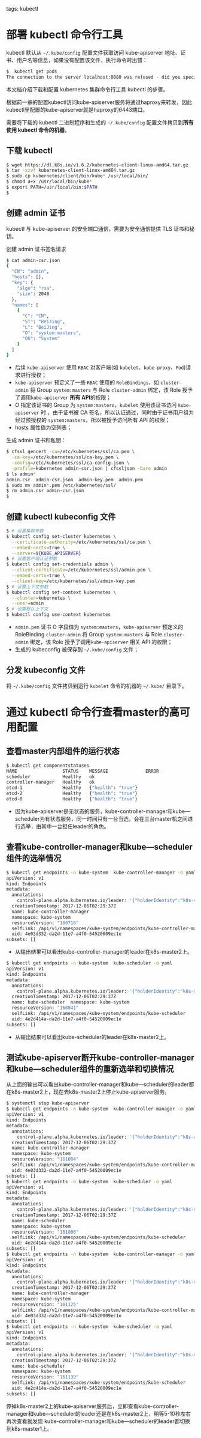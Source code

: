 <!-- toc -->

tags: kubectl

# 部署 kubectl 命令行工具

kubectl 默认从 `~/.kube/config` 配置文件获取访问 kube-apiserver 地址、证书、用户名等信息，如果没有配置该文件，执行命令时出错：

``` bash
$  kubectl get pods
The connection to the server localhost:8080 was refused - did you specify the right host or port?
```

本文档介绍下载和配置 kubernetes 集群命令行工具 kubectl 的步骤。

根据前一章的配置kubectl访问kube-apiserver服务将通过haproxy来转发，因此kubectl里配置的kube-apiserver就是haproxy的6443端口。

需要将下载的 kubectl 二进制程序和生成的 `~/.kube/config` 配置文件拷贝到**所有使用 kubectl 命令的机器**。


## 下载 kubectl

``` bash
$ wget https://dl.k8s.io/v1.6.2/kubernetes-client-linux-amd64.tar.gz
$ tar -xzvf kubernetes-client-linux-amd64.tar.gz
$ sudo cp kubernetes/client/bin/kube* /usr/local/bin/
$ chmod a+x /usr/local/bin/kube*
$ export PATH=/usr/local/bin:$PATH
$
```

## 创建 admin 证书

kubectl 与 kube-apiserver 的安全端口通信，需要为安全通信提供 TLS 证书和秘钥。

创建 admin 证书签名请求

``` bash
$ cat admin-csr.json
{
  "CN": "admin",
  "hosts": [],
  "key": {
    "algo": "rsa",
    "size": 2048
  },
  "names": [
    {
      "C": "CN",
      "ST": "BeiJing",
      "L": "BeiJing",
      "O": "system:masters",
      "OU": "System"
    }
  ]
}
```

+ 后续 `kube-apiserver` 使用 `RBAC` 对客户端(如 `kubelet`、`kube-proxy`、`Pod`)请求进行授权；
+ `kube-apiserver` 预定义了一些 `RBAC` 使用的 `RoleBindings`，如 `cluster-admin` 将 Group `system:masters` 与 Role `cluster-admin` 绑定，该 Role 授予了调用`kube-apiserver` **所有 API**的权限；
+ O 指定该证书的 Group 为 `system:masters`，`kubelet` 使用该证书访问 `kube-apiserver` 时 ，由于证书被 CA 签名，所以认证通过，同时由于证书用户组为经过预授权的 `system:masters`，所以被授予访问所有 API 的权限；
+ hosts 属性值为空列表；

生成 admin 证书和私钥：

``` bash
$ cfssl gencert -ca=/etc/kubernetes/ssl/ca.pem \
  -ca-key=/etc/kubernetes/ssl/ca-key.pem \
  -config=/etc/kubernetes/ssl/ca-config.json \
  -profile=kubernetes admin-csr.json | cfssljson -bare admin
$ ls admin*
admin.csr  admin-csr.json  admin-key.pem  admin.pem
$ sudo mv admin*.pem /etc/kubernetes/ssl/
$ rm admin.csr admin-csr.json
$
```

## 创建 kubectl kubeconfig 文件

``` bash
$ # 设置集群参数
$ kubectl config set-cluster kubernetes \
  --certificate-authority=/etc/kubernetes/ssl/ca.pem \
  --embed-certs=true \
  --server=${KUBE_APISERVER}
$ # 设置客户端认证参数
$ kubectl config set-credentials admin \
  --client-certificate=/etc/kubernetes/ssl/admin.pem \
  --embed-certs=true \
  --client-key=/etc/kubernetes/ssl/admin-key.pem
$ # 设置上下文参数
$ kubectl config set-context kubernetes \
  --cluster=kubernetes \
  --user=admin
$ # 设置默认上下文
$ kubectl config use-context kubernetes
```

+ `admin.pem` 证书 O 字段值为 `system:masters`，`kube-apiserver` 预定义的 RoleBinding `cluster-admin` 将 Group `system:masters` 与 Role `cluster-admin` 绑定，该 Role 授予了调用`kube-apiserver` 相关 API 的权限；
+ 生成的 kubeconfig 被保存到 `~/.kube/config` 文件；

## 分发 kubeconfig 文件

将 `~/.kube/config` 文件拷贝到运行 `kubelet` 命令的机器的 `~/.kube/` 目录下。


# 通过 kubectl 命令行查看master的高可用配置

## 查看master内部组件的运行状态
``` bash
$ kubectl get componentstatuses
NAME                 STATUS    MESSAGE              ERROR
scheduler            Healthy   ok                   
controller-manager   Healthy   ok                   
etcd-1               Healthy   {"health": "true"}   
etcd-2               Healthy   {"health": "true"}   
etcd-0               Healthy   {"health": "true"}
```

+ 因为kube-apiserver是无状态的服务，kube-controller-manager和kube—scheduler为有状态服务，同一时间只有一台当选，会在三台master机之间进行选举，由其中一台担任leader的角色。

## 查看kube-controller-manager和kube—scheduler组件的选举情况

``` bash
$ kubectl get endpoints -n kube-system  kube-controller-manager -o yaml
apiVersion: v1
kind: Endpoints
metadata:
  annotations:
    control-plane.alpha.kubernetes.io/leader: '{"holderIdentity":"k8s-master2","leaseDurationSeconds":15,"acquireTime":"2017-12-06T02:29:37Z","renewTime":"2017-12-07T01:24:27Z","leaderTransitions":0}'
  creationTimestamp: 2017-12-06T02:29:37Z
  name: kube-controller-manager
  namespace: kube-system
  resourceVersion: "160718"
  selfLink: /api/v1/namespaces/kube-system/endpoints/kube-controller-manager
  uid: 4e03d332-da2d-11e7-a4f0-54520009ec1e
subsets: []
```
+ 从输出结果可以看出kube-controller-manager的leader在k8s-master2上。

``` bash
$ kubectl get endpoints -n kube-system  kube-scheduler -o yaml
apiVersion: v1
kind: Endpoints
metadata:
  annotations:
    control-plane.alpha.kubernetes.io/leader: '{"holderIdentity":"k8s-master2","leaseDurationSeconds":15,"acquireTime":"2017-12-06T02:29:37Z","renewTime":"2017-12-07T01:26:02Z","leaderTransitions":0}'
  creationTimestamp: 2017-12-06T02:29:37Z
  name: kube-scheduler  namespace: kube-system
  resourceVersion: "160841"
  selfLink: /api/v1/namespaces/kube-system/endpoints/kube-scheduler
  uid: 4e2d414a-da2d-11e7-a4f0-54520009ec1e
subsets: []
```
+ 从输出结果可以看出kube-scheduler的leader在k8s-master2上。

## 测试kube-apiserver断开kube-controller-manager和kube—scheduler组件的重新选举和切换情况
从上面的输出可以看出kube-controller-manager和kube—scheduler的leader都在k8s-master2上，现在去k8s-master2上停止kube-apiserver服务。

``` bash
$ systemctl stop kube-apiserver
$ kubectl get endpoints -n kube-system  kube-controller-manager -o yaml
apiVersion: v1
kind: Endpoints
metadata:
  annotations:
    control-plane.alpha.kubernetes.io/leader: '{"holderIdentity":"k8s-master2","leaseDurationSeconds":15,"acquireTime":"2017-12-06T02:29:37Z","renewTime":"2017-12-07T01:29:05Z","leaderTransitions":0}'
  creationTimestamp: 2017-12-06T02:29:37Z
  name: kube-controller-manager
  namespace: kube-system
  resourceVersion: "161084"
  selfLink: /api/v1/namespaces/kube-system/endpoints/kube-controller-manager
  uid: 4e03d332-da2d-11e7-a4f0-54520009ec1e
subsets: []
$ kubectl get endpoints -n kube-system  kube-scheduler -o yaml
apiVersion: v1
kind: Endpoints
metadata:
  annotations:
    control-plane.alpha.kubernetes.io/leader: '{"holderIdentity":"k8s-master2","leaseDurationSeconds":15,"acquireTime":"2017-12-06T02:29:37Z","renewTime":"2017-12-07T01:29:06Z","leaderTransitions":0}'
  creationTimestamp: 2017-12-06T02:29:37Z
  name: kube-scheduler
  namespace: kube-system
  resourceVersion: "161086"
  selfLink: /api/v1/namespaces/kube-system/endpoints/kube-scheduler
  uid: 4e2d414a-da2d-11e7-a4f0-54520009ec1e
subsets: []
$ kubectl get endpoints -n kube-system  kube-controller-manager -o yaml
apiVersion: v1
kind: Endpoints
metadata:
  annotations:
    control-plane.alpha.kubernetes.io/leader: '{"holderIdentity":"k8s-master1","leaseDurationSeconds":15,"acquireTime":"2017-12-07T01:29:25Z","renewTime":"2017-12-07T01:29:45Z","leaderTransitions":1}'
  creationTimestamp: 2017-12-06T02:29:37Z
  name: kube-controller-manager
  namespace: kube-system
  resourceVersion: "161125"
  selfLink: /api/v1/namespaces/kube-system/endpoints/kube-controller-manager
  uid: 4e03d332-da2d-11e7-a4f0-54520009ec1e
subsets: []
$ kubectl get endpoints -n kube-system  kube-scheduler -o yaml
apiVersion: v1
kind: Endpoints
metadata:
  annotations:
    control-plane.alpha.kubernetes.io/leader: '{"holderIdentity":"k8s-master1","leaseDurationSeconds":15,"acquireTime":"2017-12-07T01:29:24Z","renewTime":"2017-12-07T01:29:56Z","leaderTransitions":1}'
  creationTimestamp: 2017-12-06T02:29:37Z
  name: kube-scheduler
  namespace: kube-system
  resourceVersion: "161139"
  selfLink: /api/v1/namespaces/kube-system/endpoints/kube-scheduler
  uid: 4e2d414a-da2d-11e7-a4f0-54520009ec1e
subsets: []
```

停掉k8s-master2上的kube-apiserver服务后，立即查看kube-controller-manager和kube—scheduler的leader还是在k8s-master2上，稍等5-10秒左右再次查看就发现
kube-controller-manager和kube—scheduler的leader都切换到k8s-master1上。
